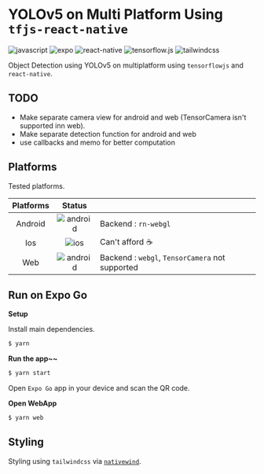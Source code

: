 # YOLOv5 on Multi Platform Using `tfjs-react-native`

![javascript](https://img.shields.io/badge/Javascript-white?logo=javascript)
![expo](https://img.shields.io/badge/Expo-white?logo=expo&logoColor=black)
![react-native](https://img.shields.io/badge/React_Native-white?logo=react)
![tensorflow.js](https://img.shields.io/badge/Tensorflow.js-white?logo=tensorflow)
![tailwindcss](https://img.shields.io/badge/tailwindcss-white?logo=tailwindcss)

Object Detection using YOLOv5 on multiplatform using `tensorflowjs` and `react-native`.

## TODO

- Make separate camera view for android and web (TensorCamera isn't supported inn web).
- Make separate detection function for android and web
- use callbacks and memo for better computation

## Platforms

Tested platforms.

| Platforms |                                       Status                                       |                                                 |
| :-------: | :--------------------------------------------------------------------------------: | :---------------------------------------------- |
|  Android  | ![android](https://img.shields.io/badge/Passed-green?logo=android&logoColor=white) | Backend : `rn-webgl`                            |
|    Ios    |             ![ios](https://img.shields.io/badge/Unknown-red?logo=ios)              | Can't afford ☕                                 |
|    Web    |           ![android](https://img.shields.io/badge/Fail-blue?logo=react)            | Backend : `webgl`, `TensorCamera` not supported |

## Run on Expo Go

**Setup**

Install main dependencies.

```bash
$ yarn
```

**Run the app~~**

```bash
$ yarn start
```

Open `Expo Go` app in your device and scan the QR code.

**Open WebApp**

```bash
$ yarn web
```

## Styling

Styling using `tailwindcss` via [`nativewind`](https://www.nativewind.dev/).
